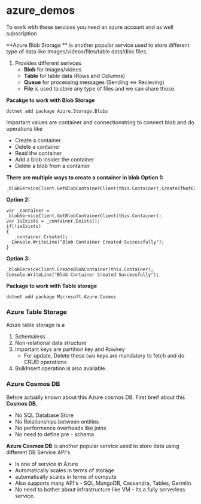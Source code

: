 # azure_demos

To work with these services you need an azure account and as well subscription

**Azure Blob Storage ** is another popular service used to store different type of data like Images/videos/files/table data/disk files.
1. Provides different serivces 
    - **Blob** for Images/videos
    - **Table** for table data (Rows and Columns)
    - **Queue** for processing messages (Sending <=> Recieving)
    - **File** is used to store any type of files and we can share those.

**Pacakge to work with Blob Storage**

``` dotnet add package Azure.Storage.Blobs ```

Important values are container and connectionstring to connect blob and do operations like
 - Create a container
 - Delete a container
 - Read the container
 - Add a blob insider the container
 - Delete a blob from a container

**There are multiple ways to create a container in blob**
**Option 1:**
 ~~~
 _blobServiceClient.GetBlobContainerClient(this.Container).CreateIfNotExists();>
 ~~~

**Option 2:**
~~~
var _container = _blobServiceClient.GetBlobContainerClient(this.Container);
var isExists = _container.Exists();
if(!isExists)
{
   _container.Create();
  Console.WriteLine("Blob Container Created Successfully");
}
~~~                

**Option 3:**
~~~
_blobServiceClient.CreateBlobContainer(this.Container);
Console.WriteLine("Blob Container Created Successfully");
~~~

**Package to work with Table storage**

``` dotnet add package Microsoft.Azure.Cosmos ```

### Azure Table Storage
Azure table storage is a
1. Schemaless 
2. Non-relational data structure
3. Important keys are partition key and Rowkey
   - For update, Delete these two keys are mandatory to fetch and do CRUD operations
4. BulkInsert operation is also available.

### Azure Cosmos DB
Before actually known about this Azure cosmos DB. First breif about this **Cosmos DB**,

 - No SQL Database Store
 - No Relationships between entities
 - No performance overheads like joins
 - No need to define pre - schema

**Azure Cosmos DB** is another popular service used to store data using different DB Service API's.
 
 - Is one of service in Azure
 - Automatically scales in terms of storage
 - automatically scales in terms of compute
 - Also supports many API's - SQL,MongoDB, Cassandra, Tables, Germlin
 - No need to bother about infrastructure like VM - Its a fully serverless service.

